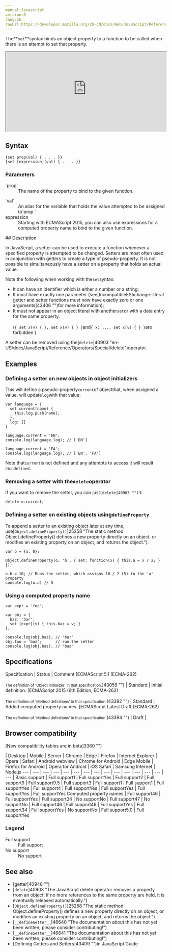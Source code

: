 ```yaml
---
manual:Javascript
version:0
lang:zh
rawUrl:https://developer.mozilla.org/zh-CN/docs/Web/JavaScript/Reference/Operators/set
---
```






The**`set`**syntax binds an object property to a function to be called when there is an attempt to set that property.

<iframe src='https://interactive-examples.mdn.mozilla.net/pages/js/functions-setter.html' width='100%' height='250'></iframe>

## Syntax<a name="Syntax"></a>

```
{set prop(val) { . . . }}
{set [expression](val) { . . . }}
```

### Parameters<a name="Parameters"></a>
<dl><dt id=''>`prop`</dt><dd>The name of the property to bind to the given function.</dd></dl><dl><dt id=''>`val`</dt><dd>An alias for the variable that holds the value attempted to be assigned to`prop.`</dd><dt id=''>expression</dt><dd>Starting with ECMAScript 2015, you can also use expressions for a computed property name to bind to the given function.</dd></dl>
## Description<a name="Description"></a>


In JavaScript, a setter can be used to execute a function whenever a specified property is attempted to be changed. Setters are most often used in conjunction with getters to create a type of pseudo-property. It is not possible to simultaneously have a setter on a property that holds an actual value.



Note the following when working with the`set`syntax:


* It can have an identifier which is either a number or a string;
* It must have exactly one parameter (see[Incompatible<abbr>ES5</abbr>change: literal getter and setter functions must now have exactly zero or one arguments]43406 "")for more information);
* It must not appear in an object literal with another`set`or with a data entry for the same property.<br></br>(`{ set x(v) { }, set x(v) { } }`and`{ x: ..., set x(v) { } }`are forbidden )



A setter can be removed using the[`delete`]40903 "en-US/docs/JavaScript/Reference/Operators/Special/delete")operator.


## Examples<a name="Examples"></a>

### Defining a setter on new objects in object initializers<a name="Defining_a_setter_on_new_objects_in_object_initializers"></a>


This will define a pseudo-property`current`of objectthat, when assigned a value, will update`log`with that value:


```
var language = {
  set current(name) {
    this.log.push(name);
  },
  log: []
}

language.current = 'EN';
console.log(language.log); // ['EN']

language.current = 'FA';
console.log(language.log); // ['EN', 'FA']
```


Note that`current`is not defined and any attempts to access it will result in`undefined`.


### Removing a setter with the`delete`operator<a name="Removing_a_setter_with_the_delete_operator"></a>


If you want to remove the setter, you can just`[delete]40903 "")`it:


```
delete o.current;
```

### Defining a setter on existing objects using`defineProperty`<a name="Defining_a_setter_on_existing_objects_using_defineProperty"></a>


To append a setter to an existing object later at any time, use[`Object.defineProperty()`]25258 "The static method Object.defineProperty() defines a new property directly on an object, or modifies an existing property on an object, and returns the object.").


```
var o = {a: 0};

Object.defineProperty(o, 'b', { set: function(x) { this.a = x / 2; } });

o.b = 10; // Runs the setter, which assigns 10 / 2 (5) to the 'a' property
console.log(o.a) // 5
```

### Using a computed property name<a name="Using_a_computed_property_name"></a>

```
var expr = 'foo';

var obj = {
  baz: 'bar',
  set [expr](v) { this.baz = v; }
};

console.log(obj.baz); // "bar"
obj.foo = 'baz';      // run the setter
console.log(obj.baz); // "baz"
```

## Specifications<a name="Specifications"></a>

Specification | Status | Comment 
[ECMAScript 5.1 (ECMA-262)<br></br><small>The definition of &#39;Object Initializer&#39; in that specification.</small>]43059 "") | Standard | Initial definition. 
[ECMAScript 2015 (6th Edition, ECMA-262)<br></br><small>The definition of &#39;Method definitions&#39; in that specification.</small>]43392 "") | Standard | Added computed property names. 
[ECMAScript Latest Draft (ECMA-262)<br></br><small>The definition of &#39;Method definitions&#39; in that specification.</small>]43394 "") | Draft |  


## Browser compatibility<a name="Browser_compatibility"></a>
[New compatibility tables are in beta<i></i>]3360 "")

 | <abbr>Desktop<i></i></abbr> | <abbr>Mobile<i></i></abbr> | <abbr>Server<i></i></abbr> 
 | <abbr>Chrome<i></i></abbr> | <abbr>Edge<i></i></abbr> | <abbr>Firefox<i></i></abbr> | <abbr>Internet Explorer<i></i></abbr> | <abbr>Opera<i></i></abbr> | <abbr>Safari<i></i></abbr> | <abbr>Android webview<i></i></abbr> | <abbr>Chrome for Android<i></i></abbr> | <abbr>Edge Mobile<i></i></abbr> | <abbr>Firefox for Android<i></i></abbr> | <abbr>Opera for Android<i></i></abbr> | <abbr>iOS Safari<i></i></abbr> | <abbr>Samsung Internet<i></i></abbr> | <abbr>Node.js<i></i></abbr> 
 ---  |  ---  |  ---  |  ---  |  ---  |  ---  |  ---  |  ---  |  ---  |  ---  |  ---  |  ---  |  ---  |  ---  |  ---  | 
Basic support | <abbr>Full support</abbr>1 | <abbr>Full support</abbr>Yes | <abbr>Full support</abbr>2 | <abbr>Full support</abbr>9 | <abbr>Full support</abbr>9.5 | <abbr>Full support</abbr>3 | <abbr>Full support</abbr>1 | <abbr>Full support</abbr>1 | <abbr>Full support</abbr>Yes | <abbr>Full support</abbr>4 | <abbr>Full support</abbr>Yes | <abbr>Full support</abbr>Yes | <abbr>Full support</abbr>Yes | <abbr>Full support</abbr>Yes 
Computed property names | <abbr>Full support</abbr>46 | <abbr>Full support</abbr>Yes | <abbr>Full support</abbr>34 | <abbr>No support</abbr>No | <abbr>Full support</abbr>47 | <abbr>No support</abbr>No | <abbr>Full support</abbr>46 | <abbr>Full support</abbr>46 | <abbr>Full support</abbr>Yes | <abbr>Full support</abbr>34 | <abbr>Full support</abbr>Yes | <abbr>No support</abbr>No | <abbr>Full support</abbr>5.0 | <abbr>Full support</abbr>Yes 


### Legend<a name="Legend"></a>
<dl><dt id=''><abbr>Full support</abbr></dt><dd>Full support</dd><dt id=''><abbr>No support</abbr></dt><dd>No support</dd></dl>

## See also<a name="See_also"></a>

* [getter]40948 "")
* [`delete`]40903 "The JavaScript delete operator removes a property from an object; if no more references to the same property are held, it is eventually released automatically.")
* [`Object.defineProperty()`]25258 "The static method Object.defineProperty() defines a new property directly on an object, or modifies an existing property on an object, and returns the object.")
* [`__defineGetter__`]46640 "The documentation about this has not yet been written; please consider contributing!")
* [`__defineSetter__`]46641 "The documentation about this has not yet been written; please consider contributing!")
* [Defining Getters and Setters]43409 "")in JavaScript Guide



